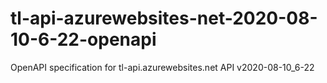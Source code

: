 # tl-api-azurewebsites-net-2020-08-10-6-22-openapi
OpenAPI specification for tl-api.azurewebsites.net API v2020-08-10_6-22
